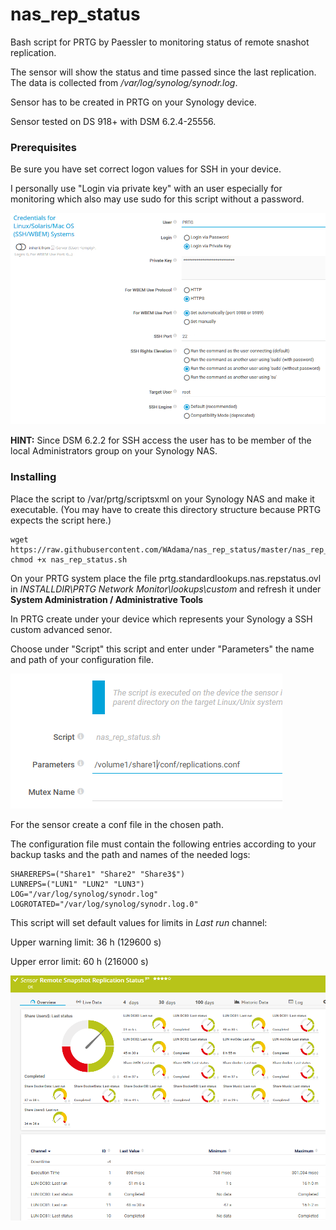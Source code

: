 # nas_rep_status

Bash script for PRTG by Paessler to monitoring status of remote snashot replication.

The sensor will show the status and time passed since the last replication. The data is collected from */var/log/synolog/synodr.log*.

Sensor has to be created in PRTG on your Synology device.

Sensor tested on DS 918+ with DSM 6.2.4-25556.

### Prerequisites

Be sure you have set correct logon values for SSH in your device.

I personally use "Login via private key" with an user especially for monitoring which also may use sudo for this script without a password.

![Screenshot1](./images/ssh_settings.png)

**HINT:** Since DSM 6.2.2 for SSH access the user has to be member of the local Administrators group on your Synology NAS.

### Installing

Place the script to /var/prtg/scriptsxml on your Synology NAS and make it executable. (You may have to create this directory structure because PRTG expects the script here.)

```
wget https://raw.githubusercontent.com/WAdama/nas_rep_status/master/nas_rep_status.sh
chmod +x nas_rep_status.sh
```

On your PRTG system place the file prtg.standardlookups.nas.repstatus.ovl in *INSTALLDIR\PRTG Network Monitor\lookups\custom* and refresh it under **System Administration / Administrative Tools**

In PRTG create under your device which represents your Synology a SSH custom advanced senor.

Choose under "Script" this script and enter under "Parameters" the name and path of your configuration file.

![Screenshot1](./images/nas_rep_status.png)

For the sensor create a conf file in the chosen path.

The configuration file must contain the following entries according to your backup tasks and the path and names of the needed logs:

```
SHAREREPS=("Share1" "Share2" "Share3$")
LUNREPS=("LUN1" "LUN2" "LUN3")
LOG="/var/log/synolog/synodr.log"
LOGROTATED="/var/log/synolog/synodr.log.0"
```
This script will set default values for limits in *Last run* channel:

Upper warning limit: 36 h (129600 s)

Upper error limit: 60 h (216000 s)

![Screenshot1](./images/nas_rep_status_sensor.png)
